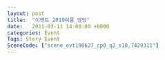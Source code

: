 ```yaml
---
layout: post
title:  "이벤트_2019여름_엔딩"
date:   2021-03-11 14:00:00 +0000
categories: Event
Tags: Story Event
SceneCode: ["scene_evt190627_cp0_q2_s10,7429311"]
---
```

